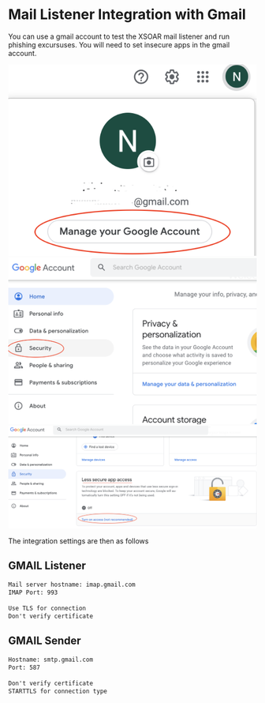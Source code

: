 
# Mail Listener Integration with Gmail
You can use a gmail account to test the XSOAR mail listener and run phishing excursuses.
You will need to set insecure apps in the gmail account.  

![Settings](account-settings.png)
![Settings](account-security-settings.png)
![Insecure](insecure-apps.png)

The integration settings are then as follows


## GMAIL Listener
```
Mail server hostname: imap.gmail.com
IMAP Port: 993

Use TLS for connection
Don't verify certificate
```

## GMAIL Sender
```
Hostname: smtp.gmail.com
Port: 587

Don't verify certificate
STARTTLS for connection type
```

